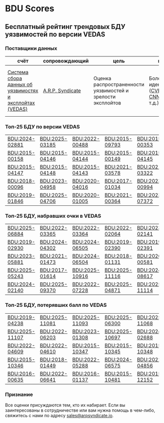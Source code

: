 
# BDU Scores
## Бесплатный рейтинг трендовых БДУ уязвимостей по версии VEDAS

### Поставщики данных
| счёт | cопровождающий | цель | покрытие | определение | частота |
| ----- | ---------- | ------- | -------- | ----------- | --------- |
| [Система сбора данных об уязвимостях и эксплойтах (VEDAS)](https://vedas.arpsyndicate.io) | [A.R.P. Syndicate](https://www.arpsyndicate.io) | Оценка распространенности уязвимостей и зрелости эксплойтов | Более 150 идентификаторов ([CVE](https://github.com/ARPSyndicate/cve-scores), [EUVD](https://github.com/ARPSyndicate/euvd-scores), [CNNVD](https://github.com/ARPSyndicate/cnnvd-scores), [BDU](https://github.com/ARPSyndicate/bdu-scores) и т.д.) | Аналитические данные с открытым исходным кодом (OSINT), полученные от [Exploit Observer](https://www.exploit.observer) | 12-16 часов |



<h3>Топ-25 БДУ по версии VEDAS</h3>

<table>
  <tr>
    <td><a href='https://vedas.arpsyndicate.io/?vuln=BDU:2024-02881'>BDU:2024-02881</a></td>
    <td><a href='https://vedas.arpsyndicate.io/?vuln=BDU:2025-03185'>BDU:2025-03185</a></td>
    <td><a href='https://vedas.arpsyndicate.io/?vuln=BDU:2022-00488'>BDU:2022-00488</a></td>
    <td><a href='https://vedas.arpsyndicate.io/?vuln=BDU:2015-09793'>BDU:2015-09793</a></td>
    <td><a href='https://vedas.arpsyndicate.io/?vuln=BDU:2015-00353'>BDU:2015-00353</a></td>
  </tr>
  <tr>
    <td><a href='https://vedas.arpsyndicate.io/?vuln=BDU:2015-00158'>BDU:2015-00158</a></td>
    <td><a href='https://vedas.arpsyndicate.io/?vuln=BDU:2015-04146'>BDU:2015-04146</a></td>
    <td><a href='https://vedas.arpsyndicate.io/?vuln=BDU:2015-04144'>BDU:2015-04144</a></td>
    <td><a href='https://vedas.arpsyndicate.io/?vuln=BDU:2015-00149'>BDU:2015-00149</a></td>
    <td><a href='https://vedas.arpsyndicate.io/?vuln=BDU:2015-04145'>BDU:2015-04145</a></td>
  </tr>
  <tr>
    <td><a href='https://vedas.arpsyndicate.io/?vuln=BDU:2015-04147'>BDU:2015-04147</a></td>
    <td><a href='https://vedas.arpsyndicate.io/?vuln=BDU:2015-04148'>BDU:2015-04148</a></td>
    <td><a href='https://vedas.arpsyndicate.io/?vuln=BDU:2015-04143'>BDU:2015-04143</a></td>
    <td><a href='https://vedas.arpsyndicate.io/?vuln=BDU:2021-03578'>BDU:2021-03578</a></td>
    <td><a href='https://vedas.arpsyndicate.io/?vuln=BDU:2021-03322'>BDU:2021-03322</a></td>
  </tr>
  <tr>
    <td><a href='https://vedas.arpsyndicate.io/?vuln=BDU:2018-00096'>BDU:2018-00096</a></td>
    <td><a href='https://vedas.arpsyndicate.io/?vuln=BDU:2023-04958'>BDU:2023-04958</a></td>
    <td><a href='https://vedas.arpsyndicate.io/?vuln=BDU:2020-04016'>BDU:2020-04016</a></td>
    <td><a href='https://vedas.arpsyndicate.io/?vuln=BDU:2017-01034'>BDU:2017-01034</a></td>
    <td><a href='https://vedas.arpsyndicate.io/?vuln=BDU:2023-00994'>BDU:2023-00994</a></td>
  </tr>
  <tr>
    <td><a href='https://vedas.arpsyndicate.io/?vuln=BDU:2019-01846'>BDU:2019-01846</a></td>
    <td><a href='https://vedas.arpsyndicate.io/?vuln=BDU:2025-04706'>BDU:2025-04706</a></td>
    <td><a href='https://vedas.arpsyndicate.io/?vuln=BDU:2020-01005'>BDU:2020-01005</a></td>
    <td><a href='https://vedas.arpsyndicate.io/?vuln=BDU:2021-00364'>BDU:2021-00364</a></td>
    <td><a href='https://vedas.arpsyndicate.io/?vuln=BDU:2023-07372'>BDU:2023-07372</a></td>
  </tr>
</table>


<h3>Топ-25 БДУ, набравших очки в VEDAS</h3>

<table>
  <tr>
    <td><a href='https://vedas.arpsyndicate.io/?vuln=BDU:2025-06884'>BDU:2025-06884</a></td>
    <td><a href='https://vedas.arpsyndicate.io/?vuln=BDU:2022-03365'>BDU:2022-03365</a></td>
    <td><a href='https://vedas.arpsyndicate.io/?vuln=BDU:2022-03364'>BDU:2022-03364</a></td>
    <td><a href='https://vedas.arpsyndicate.io/?vuln=BDU:2022-02064'>BDU:2022-02064</a></td>
    <td><a href='https://vedas.arpsyndicate.io/?vuln=BDU:2023-02141'>BDU:2023-02141</a></td>
  </tr>
  <tr>
    <td><a href='https://vedas.arpsyndicate.io/?vuln=BDU:2019-02930'>BDU:2019-02930</a></td>
    <td><a href='https://vedas.arpsyndicate.io/?vuln=BDU:2024-04302'>BDU:2024-04302</a></td>
    <td><a href='https://vedas.arpsyndicate.io/?vuln=BDU:2024-06505'>BDU:2024-06505</a></td>
    <td><a href='https://vedas.arpsyndicate.io/?vuln=BDU:2019-02390'>BDU:2019-02390</a></td>
    <td><a href='https://vedas.arpsyndicate.io/?vuln=BDU:2019-02391'>BDU:2019-02391</a></td>
  </tr>
  <tr>
    <td><a href='https://vedas.arpsyndicate.io/?vuln=BDU:2023-05881'>BDU:2023-05881</a></td>
    <td><a href='https://vedas.arpsyndicate.io/?vuln=BDU:2021-01473'>BDU:2021-01473</a></td>
    <td><a href='https://vedas.arpsyndicate.io/?vuln=BDU:2024-06504'>BDU:2024-06504</a></td>
    <td><a href='https://vedas.arpsyndicate.io/?vuln=BDU:2018-01131'>BDU:2018-01131</a></td>
    <td><a href='https://vedas.arpsyndicate.io/?vuln=BDU:2020-00581'>BDU:2020-00581</a></td>
  </tr>
  <tr>
    <td><a href='https://vedas.arpsyndicate.io/?vuln=BDU:2025-05243'>BDU:2025-05243</a></td>
    <td><a href='https://vedas.arpsyndicate.io/?vuln=BDU:2017-01614'>BDU:2017-01614</a></td>
    <td><a href='https://vedas.arpsyndicate.io/?vuln=BDU:2025-10916'>BDU:2025-10916</a></td>
    <td><a href='https://vedas.arpsyndicate.io/?vuln=BDU:2025-11116'>BDU:2025-11116</a></td>
    <td><a href='https://vedas.arpsyndicate.io/?vuln=BDU:2024-08617'>BDU:2024-08617</a></td>
  </tr>
  <tr>
    <td><a href='https://vedas.arpsyndicate.io/?vuln=BDU:2024-02140'>BDU:2024-02140</a></td>
    <td><a href='https://vedas.arpsyndicate.io/?vuln=BDU:2025-09370'>BDU:2025-09370</a></td>
    <td><a href='https://vedas.arpsyndicate.io/?vuln=BDU:2022-07228'>BDU:2022-07228</a></td>
    <td><a href='https://vedas.arpsyndicate.io/?vuln=BDU:2025-04871'>BDU:2025-04871</a></td>
    <td><a href='https://vedas.arpsyndicate.io/?vuln=BDU:2025-11114'>BDU:2025-11114</a></td>
  </tr>
</table>


<h3>Топ-25 БДУ, потерявших балл по VEDAS</h3>

<table>
  <tr>
    <td><a href='https://vedas.arpsyndicate.io/?vuln=BDU:2019-04238'>BDU:2019-04238</a></td>
    <td><a href='https://vedas.arpsyndicate.io/?vuln=BDU:2025-11081'>BDU:2025-11081</a></td>
    <td><a href='https://vedas.arpsyndicate.io/?vuln=BDU:2025-11093'>BDU:2025-11093</a></td>
    <td><a href='https://vedas.arpsyndicate.io/?vuln=BDU:2025-06300'>BDU:2025-06300</a></td>
    <td><a href='https://vedas.arpsyndicate.io/?vuln=BDU:2025-11068'>BDU:2025-11068</a></td>
  </tr>
  <tr>
    <td><a href='https://vedas.arpsyndicate.io/?vuln=BDU:2025-11107'>BDU:2025-11107</a></td>
    <td><a href='https://vedas.arpsyndicate.io/?vuln=BDU:2022-06203'>BDU:2022-06203</a></td>
    <td><a href='https://vedas.arpsyndicate.io/?vuln=BDU:2023-01308'>BDU:2023-01308</a></td>
    <td><a href='https://vedas.arpsyndicate.io/?vuln=BDU:2025-10697'>BDU:2025-10697</a></td>
    <td><a href='https://vedas.arpsyndicate.io/?vuln=BDU:2024-02688'>BDU:2024-02688</a></td>
  </tr>
  <tr>
    <td><a href='https://vedas.arpsyndicate.io/?vuln=BDU:2022-04609'>BDU:2022-04609</a></td>
    <td><a href='https://vedas.arpsyndicate.io/?vuln=BDU:2022-04610'>BDU:2022-04610</a></td>
    <td><a href='https://vedas.arpsyndicate.io/?vuln=BDU:2015-10347'>BDU:2015-10347</a></td>
    <td><a href='https://vedas.arpsyndicate.io/?vuln=BDU:2015-10345'>BDU:2015-10345</a></td>
    <td><a href='https://vedas.arpsyndicate.io/?vuln=BDU:2015-10348'>BDU:2015-10348</a></td>
  </tr>
  <tr>
    <td><a href='https://vedas.arpsyndicate.io/?vuln=BDU:2015-10346'>BDU:2015-10346</a></td>
    <td><a href='https://vedas.arpsyndicate.io/?vuln=BDU:2018-01449'>BDU:2018-01449</a></td>
    <td><a href='https://vedas.arpsyndicate.io/?vuln=BDU:2022-05288'>BDU:2022-05288</a></td>
    <td><a href='https://vedas.arpsyndicate.io/?vuln=BDU:2024-06575'>BDU:2024-06575</a></td>
    <td><a href='https://vedas.arpsyndicate.io/?vuln=BDU:2022-04856'>BDU:2022-04856</a></td>
  </tr>
  <tr>
    <td><a href='https://vedas.arpsyndicate.io/?vuln=BDU:2016-00635'>BDU:2016-00635</a></td>
    <td><a href='https://vedas.arpsyndicate.io/?vuln=BDU:2022-06641'>BDU:2022-06641</a></td>
    <td><a href='https://vedas.arpsyndicate.io/?vuln=BDU:2016-01137'>BDU:2016-01137</a></td>
    <td><a href='https://vedas.arpsyndicate.io/?vuln=BDU:2015-10481'>BDU:2015-10481</a></td>
    <td><a href='https://vedas.arpsyndicate.io/?vuln=BDU:2015-12152'>BDU:2015-12152</a></td>
  </tr>
</table>


### Признание
Все оценки присуждаются тем, кто их набирает.
Если вы заинтересованы в сотрудничестве или вам нужна помощь в чем-либо, свяжитесь с нами по адресу [sales@arpsyndicate.io](mailto:sales@arpsyndicate.io).


